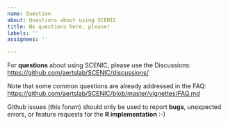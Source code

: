 ```yaml
---
name: Question
about: Questions about using SCENIC
title: No questions here, please!
labels: ''
assignees: ''

---
```


For **questions** about using SCENIC, please use the Discussions: https://github.com/aertslab/SCENIC/discussions/

Note that some common questions are already addressed in the FAQ: https://github.com/aertslab/SCENIC/blob/master/vignettes/FAQ.md

Github issues (this forum) should only be used to report **bugs**, unexpected errors, or feature requests for the **R implementation** :-)
